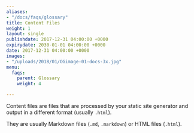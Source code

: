 ```yaml
---
aliases:
- "/docs/faqs/glossary"
title: Content Files
weight: 1
layout: single
publishdate: 2017-12-31 04:00:00 +0000
expirydate: 2030-01-01 04:00:00 +0000
date: 2017-12-31 04:00:00 +0000
images:
- "/uploads/2018/01/OGimage-01-docs-3x.jpg"
menu:
  faqs:
    parent: Glossary
    weight: 4

---
```

Content files are files that are processed by your static site generator and output in a different format (usually `.html`).

They are usually Markdown files (`.md`, `.markdown`) or HTML files (`.html`).